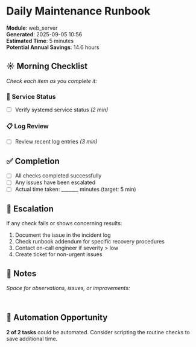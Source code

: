 # Daily Maintenance Runbook

**Module**: web_server  
**Generated**: 2025-09-05 10:56  
**Estimated Time**: 5 minutes  
**Potential Annual Savings**: 14.6 hours  

## ☀️ Morning Checklist

*Check each item as you complete it:*

### 🔧 Service Status

- [ ] Verify systemd service status *(2 min)*

### 📋 Log Review

- [ ] Review recent log entries *(3 min)*

## ✅ Completion

- [ ] All checks completed successfully
- [ ] Any issues have been escalated
- [ ] Actual time taken: _______ minutes (target: 5 min)

## 🚨 Escalation

If any check fails or shows concerning results:
1. Document the issue in the incident log
2. Check runbook addendum for specific recovery procedures
3. Contact on-call engineer if severity > low
4. Create ticket for non-urgent issues

## 📝 Notes

*Space for observations, issues, or improvements:*
```


```

## 🤖 Automation Opportunity

**2 of 2 tasks** could be automated.
Consider scripting the routine checks to save additional time.
